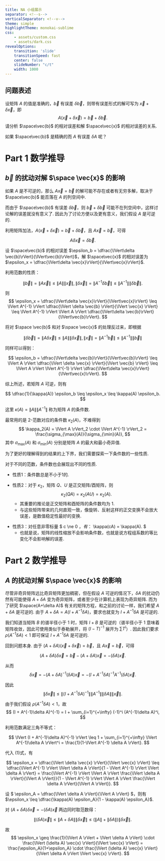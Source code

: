 ```yaml
---
title: NA 小组展示
separator: <!--s-->
verticalSeparator: <!--v-->
theme: simple
highlightTheme: monokai-sublime
css:
    - assets/custom.css
    - assets/dark.css
revealOptions:
    transition: 'slide'
    transitionSpeed: fast
    center: false
    slideNumber: "c/t"
    width: 1000
---
```


<!-- .slide: data-background="cover.webp" -->

<!--v-->
<!-- .slide: data-background="background.webp" -->

## 问题表述

设矩阵 $A$ 的值是准确的，$\vec{b}$ 有误差 $\delta \vec{b}$，则带有误差形式的解可写为 $\vec{x} + \delta \vec{x}$，即
$$ A(\vec{x} + \delta \vec{x}) = \vec{b} + \delta \vec{b}. $$
请分析 $\space\vec{b}$ 的相对误差和解 $\space\vec{x}$ 的相对误差的关系.

如果 $\space\vec{b}$ 是精确的而 $A$ 有误差 $\delta A$ 呢？

<!--s-->
<!-- .slide: data-background="background.webp" -->

<div class="middle center">
<div style="width: 100%">
<h1> Part 1 数学推导 </h1>
</div></div>

<!--v-->
<!-- .slide: data-background="background.webp" -->

## $\vec{b}$ 的扰动对解 $\space \vec{x}$ 的影响

如果 $A$ 是不可逆的，那么 $A\vec{x} = \vec{b}$ 的解可能不存在或者有无穷多解，取决于 $\space\vec{b}$ 能否落在 $A$ 的列空间中.

而由于 $\space\vec{b}$ 有误差 $\delta \vec{b}$，则 $\vec{b} + \delta \vec{b}$ 可能不在列空间中，这样讨论解的误差就没有意义了. 因此为了讨论方便以及更有意义，我们假设 $A$ 是可逆的.

<div class="fragment" style="margin-top: 0px">

利用矩阵加法，$A(\vec{x} + \delta \vec{x}) = \vec{b} + \delta \vec{b}$，且 $A\vec{x} = \vec{b}$，可得 

$$ A \delta \vec{x} = \delta \vec{b}. $$

</div>
<div class="fragment" style="margin-top: 0px">

设 $\space\vec{b}$ 的相对误差 $\epsilon_b = \dfrac{\lVert\delta \vec{b}\rVert}{\lVert\vec{b}\rVert}$，解 $\space\vec{x}$ 的相对误差为 $\epsilon_x = \dfrac{\lVert\delta \vec{x}\rVert}{\lVert\vec{x}\rVert}$.

</div>

<!--v-->
<!-- .slide: data-background="background.webp" -->

利用范数的性质：

$$ \lVert \vec{b}\rVert = \lVert A \vec{x} \rVert \leq \lVert A \rVert \lVert \vec{x} \rVert, \lVert \delta \vec{x} \rVert = \lVert A^{-1} \delta \vec{b} \rVert \leq \lVert A^{-1} \rVert \lVert \delta \vec{b} \rVert. $$

<div class="fragment" style="margin-top: 0px">

则 $$ \epsilon_x = \dfrac{\lVert\delta \vec{x}\rVert}{\lVert\vec{x}\rVert} \leq \lVert A^{-1} \rVert \dfrac{\lVert \delta \vec{b} \rVert}{\lVert \vec{x} \rVert} \leq \lVert A^{-1} \rVert \lVert A \rVert \dfrac{\lVert\delta \vec{b}\rVert}{\lVert\vec{b}\rVert}. $$

</div>

<div class="fragment" style="margin-top: 0px">

将对 $\space \vec{b}$ 和对 $\space \vec{x}$ 的处理反过来，即根据

$$ \lVert \delta \vec{b} \rVert = \lVert A \delta \vec{x} \rVert \leq \lVert A \rVert \lVert \delta \vec{x} \rVert, \lVert \vec{x} \rVert = \lVert A^{-1} \vec{b} \rVert \leq \lVert A^{-1} \rVert \lVert \vec{b} \rVert $$

</div>

<div class="fragment" style="margin-top: 0px">

同样可以得到：

$$ \epsilon_b = \dfrac{\lVert\delta \vec{b}\rVert}{\lVert\vec{b}\rVert} \leq \lVert A \rVert \dfrac{\lVert \delta \vec{x} \rVert}{\lVert \vec{b} \rVert} \leq \lVert A \rVert \lVert A^{-1} \rVert \dfrac{\lVert\delta \vec{x}\rVert}{\lVert\vec{x}\rVert}. $$

</div>

<!--v-->
<!-- .slide: data-background="background.webp" -->

综上所述，若矩阵 $A$ 可逆，则有

$$ \dfrac{1}{\kappa(A)} \epsilon_b \leq \epsilon_x \leq \kappa(A) \epsilon_b. $$

这里 $\kappa(A) = \lVert A \rVert \lVert A^{-1} \rVert$ 称为矩阵 $A$ 的条件数.

<div class="fragment" style="margin-top: 0px">

最常用的是 $2$-范数对应的条件数 $\kappa_2(A)$，不难得到 $$ \kappa_2(A) = \lVert A \rVert_2 \cdot \lVert A^{-1} \rVert_2 = \frac{\sigma_{\max}(A)}{\sigma_{\min}(A)}, $$ 其中 $\sigma_{\max}(A)$ 和 $\sigma_{\min}(A)$ 分别是矩阵 $A$ 的最大和最小奇异值.

</div>

<!--v-->
<!-- .slide: data-background="background.webp" -->

为了更好的理解得到的结果的上下界，我们需要探索一下条件数的一些性质.

对于不同的范数，条件数也会展现出不同的性质.

<div class="fragment" style="margin-top: 0px">

- 性质1：条件数总是不小于$1$的.

</div>

<div class="fragment" style="margin-top: 0px">

- 性质2：对于 $\kappa_2$，矩阵 $Q$、$U$ 是正交矩阵/酉矩阵，则 $$ \kappa_2(QA) = \kappa_2(AU) = \kappa_2(A). $$
    - 其重要的推论是正交矩阵和酉矩阵的条件数均为 $1$. 
    - 与这些矩阵带来的几何直观一致，像旋转、反射这样的正交变换不会放大误差，是数值稳定性最好的变换.

</div>

<div class="fragment" style="margin-top: 0px">

- 性质3：对任意非零标量 $ c \ne 0 $，有：$ \kappa(cA) = \kappa(A). $
    - 也就是说，矩阵的线性缩放不会影响条件数，也就是说方程组系数的等比变化不会影响解的误差.

</div>

<!--s-->
<!-- .slide: data-background="background.webp" -->

<div class="middle center">
<div style="width: 100%">
<h1> Part 2 数学推导 </h1>
</div></div>

<!--v-->
<!-- .slide: data-background="background.webp" -->

## $A$ 的扰动对解 $\space \vec{x}$ 的影响

尽管非奇异矩阵远比奇异矩阵更加稠密，但在假设 $A$ 可逆的情况下，$\delta A$ 的扰动仍然有可能使得 $A + \delta A$ 变为奇异矩阵，或者至少在计算机上表现为奇异矩阵. 而为了研究 $\space(A+\delta A)$ 有关的矩阵方程，和之前的讨论一样，我们希望 $A+\delta A$ 是可逆的. 由于 $A + \delta A = A(I + A^{-1}\delta A)$，要求也就变为 $I + A^{-1}\delta A$ 是可逆的.

<div class="fragment" style="margin-top: 0px">

我们知道当矩阵 $B$ 的谱半径小于 $1$ 时，矩阵 $I + B$ 是可逆的（谱半径小于 $1$ 意味着矩阵收敛，因此可使用类似于泰勒展开，将 $(I - T)^{-1}$ 展开为 $\sum T^i$）. 因此我们要求 $\rho(A^{-1}\delta A) < 1$ 即可保证 $I + A^{-1}\delta A$ 是可逆的.

</div>

<div class="fragment" style="margin-top: 0px">

回到问题本身. 由于 $(A+\delta A)(\vec{x} + \delta \vec{x}) = \vec{b}$，且 $A\vec{x} = \vec{b}$，可得

$$ (A+\delta A)\delta \vec{x} = \vec{b} - (A+\delta A)\vec{x} = -(\delta A)\vec{x}. $$

</div>

<!--v-->
<!-- .slide: data-background="background.webp" -->

从而 $$ \delta \vec{x} = -(A + \delta A)^{-1}(\delta A)\vec{x} = -(I + A^{-1}\delta A)^{-1} A^{-1}(\delta A)\vec{x}. $$

<div class="fragment" style="margin-top: 0px">

因此 $$ \lVert \delta \vec{x} \rVert \leq \lVert (I + A^{-1}\delta A)^{-1} \rVert \lVert A^{-1} \rVert \lVert \delta A \rVert \lVert \vec{x} \rVert. \tag{1} $$

</div>
<div class="fragment" style="margin-top: 0px">

由于我们假设 $\rho(A^{-1} \delta A) < 1$，故 $$ (I + A^{-1}\delta A)^{-1} = I + \sum_{i=1}^{+\infty} (-1)^i (A^{-1}\delta A)^i, $$

</div>
<div class="fragment" style="margin-top: 0px">

利用范数满足三角不等式：

$$ \lVert (I + A^{-1}\delta A)^{-1} \rVert \leq 1 + \sum_{i=1}^{+\infty} \lVert A^{-1}\delta A \rVert^i = \frac{1}{1-\lVert A^{-1} \delta A \rVert}. $$

</div>

<!--v-->
<!-- .slide: data-background="background.webp" -->

代入 (1)式，有

$$ \epsilon_x = \dfrac{\lVert \delta \vec{x} \rVert}{\lVert \vec{x} \rVert} \leq \dfrac{\lVert A^{-1} \rVert \lVert \delta A \rVert}{1 - \lVert A^{-1} \rVert \lVert \delta A \rVert} = \frac{\lVert A^{-1} \rVert \lVert A \rVert \frac{\lVert \delta A \rVert}{\lVert A \rVert}}{1 - \lVert A^{-1} \rVert \lVert A \rVert \frac{\lVert \delta A \rVert}{\lVert A \rVert}}. $$

设 $ \epsilon_A = \dfrac{\lVert \delta A \rVert}{\lVert A \rVert} $，则有 $\epsilon_x \leq \dfrac{\kappa(A) \epsilon_A}{1 - \kappa(A) \epsilon_A}$.

<div class="fragment" style="margin-top: 0px">

对 $(A+\delta A)\delta \vec{x} = -(\delta A) \vec{x}$ 两边同时取范数得：

$$ \lVert (\delta A) \vec{x} \rVert \leq \lVert A + \delta A \rVert \lVert \delta \vec{x} \rVert \leq (\lVert A \rVert + \lVert \delta A \rVert) \lVert \delta \vec{x} \rVert. $$

</div>

<div class="fragment" style="margin-top: 0px">

故 $$ \epsilon_x \geq \frac{1}{\lVert A \rVert + \lVert \delta A \rVert} \cdot \frac{\lVert (\delta A) \vec{x} \rVert}{\lVert \vec{x} \rVert} = \frac{\epsilon_A}{1+\epsilon_A} \cdot \frac{\lVert (\delta A) \vec{x} \rVert}{\lVert \delta A \rVert \lVert \vec{x} \rVert}. $$

</div>